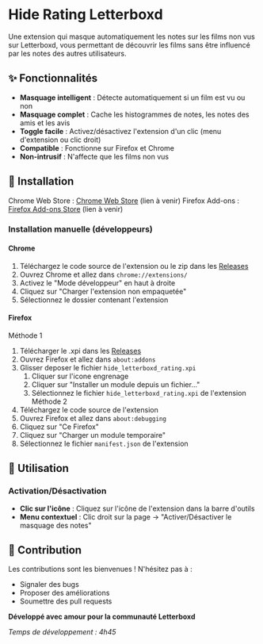# Hide Rating Letterboxd

Une extension qui masque automatiquement les notes sur les films non vus sur Letterboxd, vous permettant de découvrir les films sans être influencé par les notes des autres utilisateurs.

## ✨ Fonctionnalités

- **Masquage intelligent** : Détecte automatiquement si un film est vu ou non
- **Masquage complet** : Cache les histogrammes de notes, les notes des amis et les avis
- **Toggle facile** : Activez/désactivez l'extension d'un clic (menu d'extension ou clic droit)
- **Compatible** : Fonctionne sur Firefox et Chrome
- **Non-intrusif** : N'affecte que les films non vus

## 🔧 Installation

Chrome Web Store : [Chrome Web Store](https://chrome.google.com/webstore) (lien à venir)
Firefox Add-ons : [Firefox Add-ons Store](https://addons.mozilla.org) (lien à venir)

### Installation manuelle (développeurs)

#### Chrome
1. Téléchargez le code source de l'extension ou le zip dans les [Releases](https://github.com/abdu-63/Hide-Letterboxd-Review/releases/tag/1.3)
2. Ouvrez Chrome et allez dans `chrome://extensions/`
3. Activez le "Mode développeur" en haut à droite
4. Cliquez sur "Charger l'extension non empaquetée"
5. Sélectionnez le dossier contenant l'extension

#### Firefox
Méthode 1
1. Télécharger le .xpi dans les [Releases](https://github.com/abdu-63/Hide-Letterboxd-Review/releases/tag/1.3)
2. Ouvrez Firefox et allez dans `about:addons`
3. Glisser deposer le fichier `hide_letterboxd_rating.xpi`
    1. Cliquer sur l'icone engrenage
    2. Cliquer sur "Installer un module depuis un fichier..."
    3. Sélectionnez le fichier `hide_letterboxd_rating.xpi` de l'extension
Méthode 2
1. Téléchargez le code source de l'extension
2. Ouvrez Firefox et allez dans `about:debugging`
3. Cliquez sur "Ce Firefox"
4. Cliquez sur "Charger un module temporaire"
5. Sélectionnez le fichier `manifest.json` de l'extension

## 🚀 Utilisation

### Activation/Désactivation
- **Clic sur l'icône** : Cliquez sur l'icône de l'extension dans la barre d'outils
- **Menu contextuel** : Clic droit sur la page → "Activer/Désactiver le masquage des notes"

## 🤝 Contribution

Les contributions sont les bienvenues ! N'hésitez pas à :
- Signaler des bugs
- Proposer des améliorations
- Soumettre des pull requests

**Développé avec amour pour la communauté Letterboxd**

*Temps de développement : 4h45*
